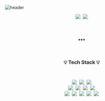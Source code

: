 ![header](https://capsule-render.vercel.app/api?type=soft&color=timeAuto&height=100&section=header&text=😊%20TINNIA%20😊&fontSize=30&animation=twinkling)


<p align="center">
  <a target="_blank" href="https://tinnia.github.io/"><img src="https://img.shields.io/badge/Blog-663399?style=flat&logo=Gatsby&logoColor=white"/></a>&nbsp;
  <a target="_blank" href="mailto:ektha3869@gmail.com?Subject=title:"><img src="https://img.shields.io/badge/Gmail-EA4335?style=flat&logo=Gmail&logoColor=white"/></a>
</p>
<br />
<h3 align="center">•••</h3>
<br />
<h3 align="center">💡 Tech Stack 💡</h3>
<br />
<p align="center">
  <img src="https://img.shields.io/badge/Python-3766AB?style=flat&logo=Python&logoColor=white"/>&nbsp;
  <img src="https://img.shields.io/badge/Java-007396?style=flat&logo=Java&logoColor=white"/>&nbsp;
  <img src="https://img.shields.io/badge/JavaScript-F7DF1E?style=flat&logo=JavaScript&logoColor=white"/>
  <br/>
  <img src="https://img.shields.io/badge/Vue.js-4FC08D?style=flat&logo=Vue.js&logoColor=white"/>&nbsp;
  <img src="https://img.shields.io/badge/React-61DAFB?style=flat&logo=React&logoColor=white"/>&nbsp;
  <img src="https://img.shields.io/badge/Django-092E20?style=flat&logo=Django&logoColor=white"/>&nbsp;
  <img src="https://img.shields.io/badge/Spring Boot-6DB33F?style=flat&logo=Spring&logoColor=white"/>
  <br/>
  <img src="https://img.shields.io/badge/MongoDB-47A248?style=flat&logo=MongoDB&logoColor=white"/>&nbsp;
  <img src="https://img.shields.io/badge/MariaDB-003545?style=flat&logo=MariaDB&logoColor=white"/>&nbsp;
  <img src="https://img.shields.io/badge/Node.js-339933?style=flat&logo=Node.js&logoColor=white"/>&nbsp;
  <img src="https://img.shields.io/badge/GitHub-181717?style=flat&logo=GitHub&logoColor=white"/>&nbsp;
  <img src="https://img.shields.io/badge/Jira-0052CC?style=flat&logo=Jira&logoColor=white"/>
</p>
